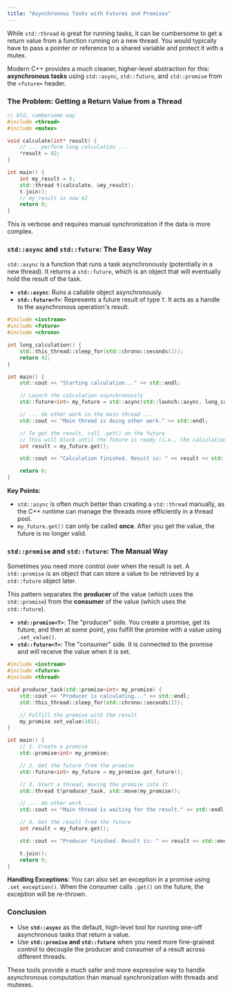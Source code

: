 ```yaml
---
title: "Asynchronous Tasks with Futures and Promises"
---
```


While `std::thread` is great for running tasks, it can be cumbersome to get a return value from a function running on a new thread. You would typically have to pass a pointer or reference to a shared variable and protect it with a mutex.

Modern C++ provides a much cleaner, higher-level abstraction for this: **asynchronous tasks** using `std::async`, `std::future`, and `std::promise` from the `<future>` header.

### The Problem: Getting a Return Value from a Thread

```cpp
// Old, cumbersome way
#include <thread>
#include <mutex>

void calculate(int* result) {
    // ... perform long calculation ...
    *result = 42;
}

int main() {
    int my_result = 0;
    std::thread t(calculate, &my_result);
    t.join();
    // my_result is now 42
    return 0;
}
```
This is verbose and requires manual synchronization if the data is more complex.

### `std::async` and `std::future`: The Easy Way

`std::async` is a function that runs a task asynchronously (potentially in a new thread). It returns a `std::future`, which is an object that will eventually hold the result of the task.

-   **`std::async`**: Runs a callable object asynchronously.
-   **`std::future<T>`**: Represents a future result of type `T`. It acts as a handle to the asynchronous operation's result.

```cpp
#include <iostream>
#include <future>
#include <chrono>

int long_calculation() {
    std::this_thread::sleep_for(std::chrono::seconds(2));
    return 42;
}

int main() {
    std::cout << "Starting calculation..." << std::endl;

    // Launch the calculation asynchronously
    std::future<int> my_future = std::async(std::launch::async, long_calculation);

    // ... do other work in the main thread ...
    std::cout << "Main thread is doing other work." << std::endl;

    // To get the result, call .get() on the future
    // This will block until the future is ready (i.e., the calculation is complete)
    int result = my_future.get();

    std::cout << "Calculation finished. Result is: " << result << std::endl;

    return 0;
}
```

**Key Points:**
-   `std::async` is often much better than creating a `std::thread` manually, as the C++ runtime can manage the threads more efficiently in a thread pool.
-   `my_future.get()` can only be called **once**. After you get the value, the future is no longer valid.

### `std::promise` and `std::future`: The Manual Way

Sometimes you need more control over when the result is set. A `std::promise` is an object that can store a value to be retrieved by a `std::future` object later.

This pattern separates the **producer** of the value (which uses the `std::promise`) from the **consumer** of the value (which uses the `std::future`).

-   **`std::promise<T>`**: The "producer" side. You create a promise, get its future, and then at some point, you fulfill the promise with a value using `.set_value()`.
-   **`std::future<T>`**: The "consumer" side. It is connected to the promise and will receive the value when it is set.

```cpp
#include <iostream>
#include <future>
#include <thread>

void producer_task(std::promise<int> my_promise) {
    std::cout << "Producer is calculating..." << std::endl;
    std::this_thread::sleep_for(std::chrono::seconds(2));

    // Fulfill the promise with the result
    my_promise.set_value(101);
}

int main() {
    // 1. Create a promise
    std::promise<int> my_promise;

    // 2. Get the future from the promise
    std::future<int> my_future = my_promise.get_future();

    // 3. Start a thread, moving the promise into it
    std::thread t(producer_task, std::move(my_promise));

    // ... do other work ...
    std::cout << "Main thread is waiting for the result." << std::endl;

    // 4. Get the result from the future
    int result = my_future.get();

    std::cout << "Producer finished. Result is: " << result << std::endl;

    t.join();
    return 0;
}
```

**Handling Exceptions**: You can also set an exception in a promise using `.set_exception()`. When the consumer calls `.get()` on the future, the exception will be re-thrown.

### Conclusion

-   Use **`std::async`** as the default, high-level tool for running one-off asynchronous tasks that return a value.
-   Use **`std::promise` and `std::future`** when you need more fine-grained control to decouple the producer and consumer of a result across different threads.

These tools provide a much safer and more expressive way to handle asynchronous computation than manual synchronization with threads and mutexes.
